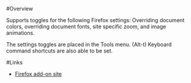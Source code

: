 #Overview

Supports toggles for the following Firefox settings: Overriding document colors, overriding document fonts, site specific zoom, and image animations.

The settings toggles are placed in the Tools menu. (Alt-t) Keyboard command shortcuts are also able to be set.

#Links

* [Firefox add-on site](https://addons.mozilla.org/en-US/firefox/addon/toggle-browser-settings/)
